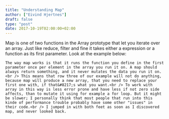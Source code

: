 ```yaml
---
title: "Understanding Map"
author: ["Eivind Hjertnes"]
draft: false
type: "post"
date: 2017-10-19T02:00:00+02:00
---
```


Map is one of two functions in the Array prototype that let you iterate
over an array. Just like reduce, filter and fine it takes either a
expression or a function as its first parameter. Look at the example
below:

<div class="HTML">
  <div></div>

</p>

</div>

<div class="HTML">
  <div></div>

<script src="<https://gist.github.com/hjertnes/abc8564a716d2c810aa5ddcb80094455.js>"></script>

</div>

<div class="HTML">
  <div></div>

<p>

</div>

```text
The way map works is that it runs the function you define in the first parameter once per element in the array you run it on. A map should always return something, and it never mutates the data you run it on.<br /> This means that row three of our example will not do anything, because map will produce a new array, that you need to replace your first one with, if that&#8217;s what you want.<br /> To work with array in this way is less error prone and have less if not zero side affects, than to mutate it using for example a for loop. But it might be slower; I personally think that most people that run into this kinde of performance trouble probably have some other "issues" in their code.<br /> I jumped in with both feet as soon as I discovered map, and never looked back.
```

<div class="HTML">
  <div></div>

</p>

</div>
